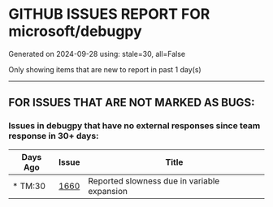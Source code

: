 
# GITHUB ISSUES REPORT FOR microsoft/debugpy


Generated on 2024-09-28 using: stale=30, all=False


Only showing items that are new to report in past 1 day(s)


---

## FOR ISSUES THAT ARE NOT MARKED AS BUGS:


### Issues in debugpy that have no external responses since team response in 30+ days:

| Days Ago | Issue | Title |
| --- | --- | --- |
 | \* TM:30  |[1660](https://github.com/microsoft/debugpy/issues/1660 "Reported slowness due in variable expansion")  |Reported slowness due in variable expansion |




















